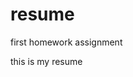 # resume
first homework assignment 
<!doctype html>
<html>
	<head>
		<!--
		resume 
		-->
		<title>My First Webpage
    </head>
	<body>	
			<title>My First Webpage</title>
	</head>
	this is my resume 
	<body>

